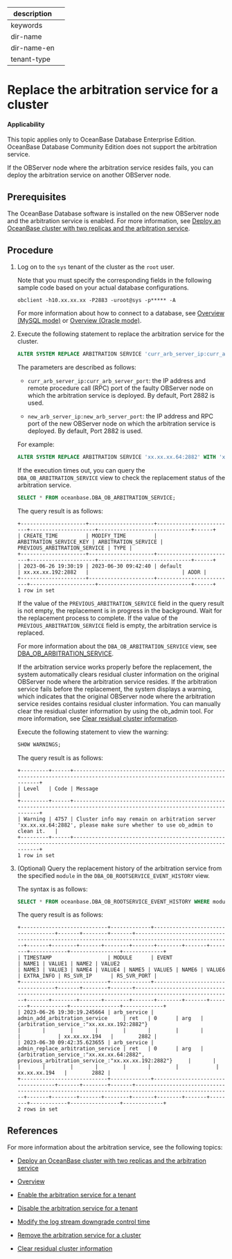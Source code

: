 |description||
|---|---|
|keywords||
|dir-name||
|dir-name-en||
|tenant-type||

# Replace the arbitration service for a cluster

<main id="notice" >
<h4>Applicability</h4>
<p>This topic applies only to OceanBase Database Enterprise Edition. OceanBase Database Community Edition does not support the arbitration service. </p>
</main>

If the OBServer node where the arbitration service resides fails, you can deploy the arbitration service on another OBServer node.

## Prerequisites

The OceanBase Database software is installed on the new OBServer node and the arbitration service is enabled. For more information, see [Deploy an OceanBase cluster with two replicas and the arbitration service](../../../400.deploy/300.deploy-oceanbase-enterprise-edition/400.deploy-through-the-command-line/200.deploy-the-oceanbase-cluster-command-line/200.deploy-the-quorum-high-availability-service.md).

## Procedure

1. Log on to the `sys` tenant of the cluster as the `root` user.

   Note that you must specify the corresponding fields in the following sample code based on your actual database configurations.

   ```shell
   obclient -h10.xx.xx.xx -P2883 -uroot@sys -p***** -A
   ```

   For more information about how to connect to a database, see [Overview (MySQL mode)](../../../300.develop/100.application-development-of-mysql-mode/100.connect-to-oceanbase-database-of-mysql-mode/100.connection-methods-overview-of-mysql-mode.md) or [Overview (Oracle mode)](../../../300.develop/200.application-development-of-oracle-mode/100.connect-to-oceanbase-database-of-oracle-mode/100.connection-methods-overview-of-oracle-mode.md).

2. Execute the following statement to replace the arbitration service for the cluster.

   ```sql
   ALTER SYSTEM REPLACE ARBITRATION SERVICE 'curr_arb_server_ip:curr_arb_server_port' WITH 'new_arb_server_ip:new_arb_server_port';
   ```

   The parameters are described as follows:

   * `curr_arb_server_ip:curr_arb_server_port`: the IP address and remote procedure call (RPC) port of the faulty OBServer node on which the arbitration service is deployed. By default, Port 2882 is used.

   * `new_arb_server_ip:new_arb_server_port`: the IP address and RPC port of the new OBServer node on which the arbitration service is deployed. By default, Port 2882 is used.

   For example:

   ```sql
   ALTER SYSTEM REPLACE ARBITRATION SERVICE 'xx.xx.xx.64:2882' WITH 'xx.xx.xx.192:2882';
   ```

   If the execution times out, you can query the `DBA_OB_ARBITRATION_SERVICE` view to check the replacement status of the arbitration service.

   ```sql
   SELECT * FROM oceanbase.DBA_OB_ARBITRATION_SERVICE;
   ```

   The query result is as follows:

   ```shell
   +---------------------+---------------------+-------------------------+---------------------+------------------------------+------+
   | CREATE_TIME         | MODIFY_TIME         | ARBITRATION_SERVICE_KEY | ARBITRATION_SERVICE | PREVIOUS_ARBITRATION_SERVICE | TYPE |
   +---------------------+---------------------+-------------------------+---------------------+------------------------------+------+
   | 2023-06-26 19:30:19 | 2023-06-30 09:42:40 | default                 | xx.xx.xx.192:2882   |                              | ADDR |
   +---------------------+---------------------+-------------------------+---------------------+------------------------------+------+
   1 row in set
   ```

   If the value of the `PREVIOUS_ARBITRATION_SERVICE` field in the query result is not empty, the replacement is in progress in the background. Wait for the replacement process to complete. If the value of the `PREVIOUS_ARBITRATION_SERVICE` field is empty, the arbitration service is replaced.

   For more information about the `DBA_OB_ARBITRATION_SERVICE` view, see [DBA_OB_ARBITRATION_SERVICE](../../../700.reference/700.system-views/300.system-view-of-sys-tenant/200.dictionary-view-of-sys-tenant/19600.oceanbase-dba_ob_arbitration_service-of-sys-tenant.md).

   If the arbitration service works properly before the replacement, the system automatically clears residual cluster information on the original OBServer node where the arbitration service resides. If the arbitration service fails before the replacement, the system displays a warning, which indicates that the original OBServer node where the arbitration service resides contains residual cluster information. You can manually clear the residual cluster information by using the ob_admin tool. For more information, see [Clear residual cluster information](../400.arbitration-high-availability/700.clear-the-residual-information.md).

   Execute the following statement to view the warning:

   ```sql
   SHOW WARNINGS;
   ```

   The query result is as follows:

   ```shell
   +---------+------+---------------------------------------------------------------------------------------------------------------------------+
   | Level   | Code | Message                                                                                                                   |
   +---------+------+---------------------------------------------------------------------------------------------------------------------------+
   | Warning | 4757 | Cluster info may remain on arbitration server 'xx.xx.xx.64:2882', please make sure whether to use ob_admin to clean it.   |
   +---------+------+---------------------------------------------------------------------------------------------------------------------------+
   1 row in set
   ```

3. (Optional) Query the replacement history of the arbitration service from the specified `module` in the `DBA_OB_ROOTSERVICE_EVENT_HISTORY` view.

   The syntax is as follows:

   ```sql
   SELECT * FROM oceanbase.DBA_OB_ROOTSERVICE_EVENT_HISTORY WHERE module LIKE "%arb_service%";
   ```

   The query result is as follows:

   ```shell
   +----------------------------+-------------+-----------------------------------+-------+--------+-------+--------------------------------------------------------------------------------------------------+-------+--------+-------+--------+-------+--------+-------+--------+------------+----------------+-------------+
   | TIMESTAMP                  | MODULE      | EVENT                             | NAME1 | VALUE1 | NAME2 | VALUE2                                                                                           | NAME3 | VALUE3 | NAME4 | VALUE4 | NAME5 | VALUE5 | NAME6 | VALUE6 | EXTRA_INFO | RS_SVR_IP      | RS_SVR_PORT |
   +----------------------------+-------------+-----------------------------------+-------+--------+-------+--------------------------------------------------------------------------------------------------+-------+--------+-------+--------+-------+--------+-------+--------+------------+----------------+-------------+
   | 2023-06-26 19:30:19.245664 | arb_service | admin_add_arbitration_service     | ret   | 0      | arg   | {arbitration_service_:"xx.xx.xx.192:2882"}                                                       |       |        |       |        |       |        |       |        |            | xx.xx.xx.194   |        2882 |
   | 2023-06-30 09:42:35.623655 | arb_service | admin_replace_arbitration_service | ret   | 0      | arg   | {arbitration_service_:"xx.xx.xx.64:2882", previous_arbitration_service_:"xx.xx.xx.192:2882"}     |       |        |       |        |       |        |       |        |            | xx.xx.xx.194   |        2882 |
   +----------------------------+-------------+-----------------------------------+-------+--------+-------+--------------------------------------------------------------------------------------------------+-------+--------+-------+--------+-------+--------+-------+--------+------------+----------------+-------------+
   2 rows in set
   ```

## References

For more information about the arbitration service, see the following topics:

* [Deploy an OceanBase cluster with two replicas and the arbitration service](../../../400.deploy/300.deploy-oceanbase-enterprise-edition/400.deploy-through-the-command-line/200.deploy-the-oceanbase-cluster-command-line/200.deploy-the-quorum-high-availability-service.md)

* [Overview](../400.arbitration-high-availability/100.arbitration-service-overview.md)

* [Enable the arbitration service for a tenant](../400.arbitration-high-availability/200.enable-the-arbitration-service.md)

* [Disable the arbitration service for a tenant](../400.arbitration-high-availability/300.disable-the-arbitration-service.md)

* [Modify the log stream downgrade control time](../400.arbitration-high-availability/400.modify-the-degradation-timeout.md)

* [Remove the arbitration service for a cluster](../400.arbitration-high-availability/600.remove-the-arbitration-service.md)

* [Clear residual cluster information](../400.arbitration-high-availability/700.clear-the-residual-information.md)
